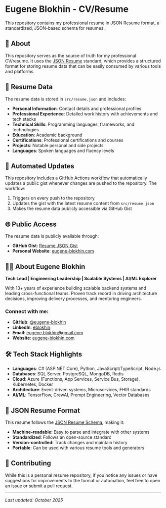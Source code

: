 # Eugene Blokhin - CV/Resume

This repository contains my professional resume in JSON Resume format, a standardized, JSON-based schema for resumes.

## 🚀 About

This repository serves as the source of truth for my professional CV/resume. It uses the [JSON Resume](https://jsonresume.org/) standard, which provides a structured format for storing resume data that can be easily consumed by various tools and platforms.

## 📄 Resume Data

The resume data is stored in `src/resume.json` and includes:

- **Personal Information**: Contact details and professional profiles
- **Professional Experience**: Detailed work history with achievements and tech stacks
- **Technical Skills**: Programming languages, frameworks, and technologies
- **Education**: Academic background
- **Certifications**: Professional certifications and courses
- **Projects**: Notable personal and side projects
- **Languages**: Spoken languages and fluency levels

## 🔄 Automated Updates

This repository includes a GitHub Actions workflow that automatically updates a public gist whenever changes are pushed to the repository. The workflow:

1. Triggers on every push to the repository
2. Updates the gist with the latest resume content from `src/resume.json`
3. Makes the resume data publicly accessible via GitHub Gist

## 🌐 Public Access

The resume data is publicly available through:
- **GitHub Gist**: [Resume JSON Gist](https://gist.github.com/eugene-blokhin/804a808a187a770604ad8bb6ab83027b)
- **Personal Website**: [eugene-blokhin.com](https://eugene-blokhin.com)

## 👨‍💻 About Eugene Blokhin

**Tech Lead | Engineering Leadership | Scalable Systems | AI/ML Explorer**

With 13+ years of experience building scalable backend systems and leading cross-functional teams. Proven track record in driving architecture decisions, improving delivery processes, and mentoring engineers.

### Connect with me:
- **GitHub**: [@eugene-blokhin](https://github.com/eugene-blokhin)
- **LinkedIn**: [eblokhin](https://www.linkedin.com/in/eblokhin/)
- **Email**: eugene.blokhin@gmail.com
- **Website**: [eugene-blokhin.com](https://eugene-blokhin.com)

## 🛠️ Tech Stack Highlights

- **Languages**: C# (ASP.NET Core), Python, JavaScript/TypeScript, Node.js
- **Databases**: SQL Server, PostgreSQL, MongoDB, Redis
- **Cloud**: Azure (Functions, App Services, Service Bus, Storage), Kubernetes, Docker
- **Architecture**: Event-driven systems, Microservices, FHIR standards
- **AI/ML**: TensorFlow, CrewAI, Prompt Engineering, Vector Databases

## 📝 JSON Resume Format

This resume follows the [JSON Resume Schema](https://jsonresume.org/schema/), making it:
- **Machine-readable**: Easy to parse and integrate with other systems
- **Standardized**: Follows an open-source standard
- **Version-controlled**: Track changes and maintain history
- **Portable**: Can be used with various resume tools and generators

## 🤝 Contributing

While this is a personal resume repository, if you notice any issues or have suggestions for improvements to the format or automation, feel free to open an issue or submit a pull request.

---

*Last updated: October 2025*